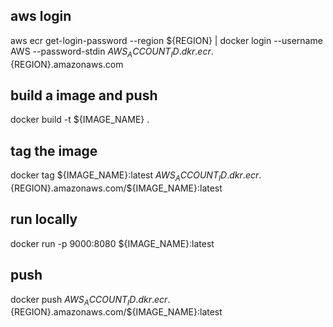 
## aws login 
aws ecr get-login-password --region ${REGION} | docker login --username AWS --password-stdin ${AWS_ACCOUNT_ID}.dkr.ecr.${REGION}.amazonaws.com

## build a image and push
docker build -t ${IMAGE_NAME} .

## tag the image
docker tag ${IMAGE_NAME}:latest ${AWS_ACCOUNT_ID}.dkr.ecr.${REGION}.amazonaws.com/${IMAGE_NAME}:latest

## run locally
docker run -p 9000:8080 ${IMAGE_NAME}:latest

## push
docker push ${AWS_ACCOUNT_ID}.dkr.ecr.${REGION}.amazonaws.com/${IMAGE_NAME}:latest
